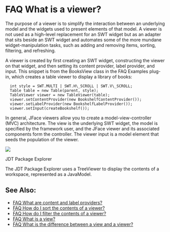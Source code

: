 

FAQ What is a viewer?
=====================

The purpose of a viewer is to simplify the interaction between an underlying model and the widgets used to present elements of that model. A viewer is not used as a high-level replacement for an SWT widget but as an adapter that sits beside an SWT widget and automates some of the more mundane widget-manipulation tasks, such as adding and removing items, sorting, filtering, and refreshing.

A viewer is created by first creating an SWT widget, constructing the viewer on that widget, and then setting its content provider, label provider, and input. This snippet is from the BooksView class in the FAQ Examples plug-in, which creates a table viewer to display a library of books:

      int style = SWT.MULTI | SWT.H\_SCROLL | SWT.V\_SCROLL;
      Table table = new Table(parent, style);
      TableViewer viewer = new TableViewer(table);
      viewer.setContentProvider(new BookshelfContentProvider());
      viewer.setLabelProvider(new BookshelfLabelProvider());
      viewer.setInput(createBookshelf());

In general, JFace viewers allow you to create a model-view-controller (MVC) architecture. The view is the underlying SWT widget, the model is specified by the framework user, and the JFace viewer and its associated components form the controller. The viewer input is a model element that seeds the population of the viewer.

![](https://github.com/eclipse-platform/eclipse.platform/tree/master/docs/FAQimages/Package_explorer.jpg)

JDT Package Explorer

The JDT Package Explorer uses a TreeViewer to display the contents of a workspace, represented as a JavaModel.


See Also:
---------

*   [FAQ What are content and label providers?](./FAQ_What_are_content_and_label_providers.md "FAQ What are content and label providers?")
*   [FAQ How do I sort the contents of a viewer?](./FAQ_How_do_I_sort_the_contents_of_a_viewer.md "FAQ How do I sort the contents of a viewer?")
*   [FAQ How do I filter the contents of a viewer?](./FAQ_How_do_I_filter_the_contents_of_a_viewer.md "FAQ How do I filter the contents of a viewer?")
*   [FAQ What is a view?](./FAQ_What_is_a_view.md "FAQ What is a view?")
*   [FAQ What is the difference between a view and a viewer?](./FAQ_What_is_the_difference_between_a_view_and_a_viewer.md "FAQ What is the difference between a view and a viewer?")


